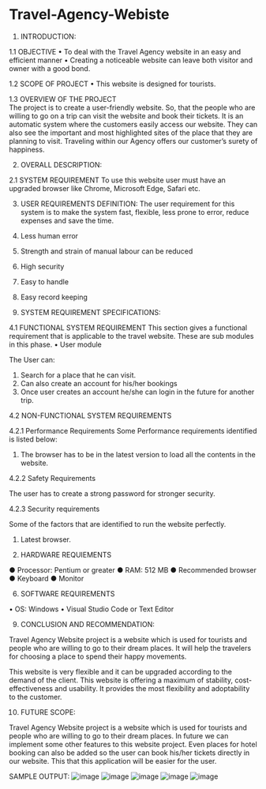 # Travel-Agency-Webiste
1.	INTRODUCTION:

1.1	OBJECTIVE
•	To deal with the Travel Agency website in an easy and efficient manner
•	Creating a noticeable website can leave both visitor and owner with a good bond.

1.2	SCOPE OF PROJECT
•	 This website is designed for tourists. 
             
1.3	OVERVIEW OF THE PROJECT  
The project is to create a user-friendly website. So, that the people who are willing to go on a trip can visit the website and book their tickets. It is an automatic system where the customers easily access our website. They can also see the important and most highlighted sites of the place that they are planning to visit. Traveling within our Agency offers our customer’s surety of happiness.


2.	OVERALL DESCRIPTION:

2.1	SYSTEM REQUIREMENT
To use this website user must have an upgraded browser like Chrome, Microsoft Edge, Safari etc.


3.	USER REQUIREMENTS DEFINITION:
The user requirement for this system is to make the system fast, flexible, less prone to error, reduce expenses and save the time. 
 1. Less human error 
 2. Strength and strain of manual labour can be reduced 
 3. High security
 4. Easy to handle
 5. Easy record keeping



4.	SYSTEM REQUIREMENT SPECIFICATIONS:

4.1	FUNCTIONAL SYSTEM REQUIREMENT
This section gives a functional requirement that is applicable to the travel website. These are sub modules in this phase.
•	User module

The User can:
1.	Search for a place that he can visit.
2.	Can also create an account for his/her bookings
3.	Once user creates an account he/she can login in the future for another trip.
  
4.2	NON-FUNCTIONAL SYSTEM REQUIREMENTS

4.2.1	Performance Requirements
 Some Performance requirements identified is listed below:
1.	The browser has to be in the latest version to load all the contents in the website.

4.2.2	Safety Requirements

 The user has to create a strong password for stronger security.

4.2.3	Security requirements

 Some of the factors that are identified to run the website perfectly. 
1.	Latest browser.



5.	HARDWARE REQUIEMENTS

● Processor: Pentium or greater 
● RAM: 512 MB
● Recommended browser 
● Keyboard 
● Monitor



6.	SOFTWARE REQUIREMENTS

•	OS: Windows
•	Visual Studio Code or Text Editor

9.	CONCLUSION AND RECOMMENDATION:

Travel Agency Website project is a website which is used for tourists and people who are willing to go to their dream places. It will help the travelers for choosing a place to spend their happy movements.

This website is very flexible and it can be upgraded according to the demand of the client.
This website is offering a maximum of stability, cost-effectiveness and usability. It provides the most flexibility and adoptability to the customer.

10.	FUTURE SCOPE:

Travel Agency Website project is a website which is used for tourists and people who are willing to go to their dream places. In future we can implement some other features to this website project.  Even places for hotel booking can also be added so the user can book his/her tickets directly in our website. This that this application will be easier for the user.


SAMPLE OUTPUT:
![image](https://user-images.githubusercontent.com/62333854/116901471-99f47880-ac57-11eb-9987-b7a918362f56.png)
![image](https://user-images.githubusercontent.com/62333854/116901497-a1b41d00-ac57-11eb-80ce-c77265e2d576.png)
![image](https://user-images.githubusercontent.com/62333854/116901521-a8429480-ac57-11eb-8be8-bdaacb9f65e3.png)
![image](https://user-images.githubusercontent.com/62333854/116901543-aed10c00-ac57-11eb-9720-4b797a82c472.png)
![image](https://user-images.githubusercontent.com/62333854/116901558-b42e5680-ac57-11eb-9f00-a49e344ff183.png)




